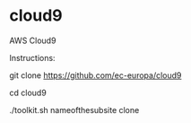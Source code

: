# cloud9

AWS Cloud9

Instructions:

git clone https://github.com/ec-europa/cloud9

cd cloud9

./toolkit.sh nameofthesubsite clone
